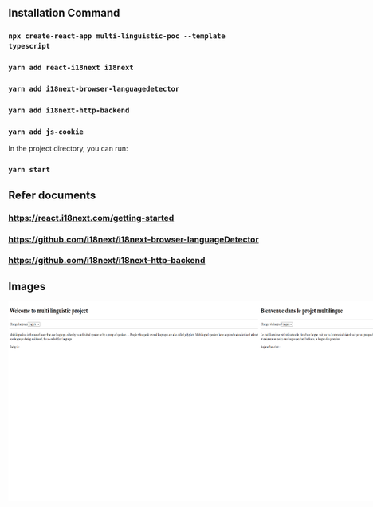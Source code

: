 ## Installation Command
### `npx create-react-app multi-linguistic-poc --template typescript`
### `yarn add react-i18next i18next`
### `yarn add i18next-browser-languagedetector`
### `yarn add i18next-http-backend`
### `yarn add js-cookie`

In the project directory, you can run:
### `yarn start`

## Refer documents
### https://react.i18next.com/getting-started
### https://github.com/i18next/i18next-browser-languageDetector
### https://github.com/i18next/i18next-http-backend

## Images
<div style="display: flex">

<img src="/public/assets/img/first.png" height="400" width="auto">

<img src="/public/assets/img/second.png" height="400" width="auto">

<img src="/public/assets/img/third.png" height="400" width="auto">

</div>
